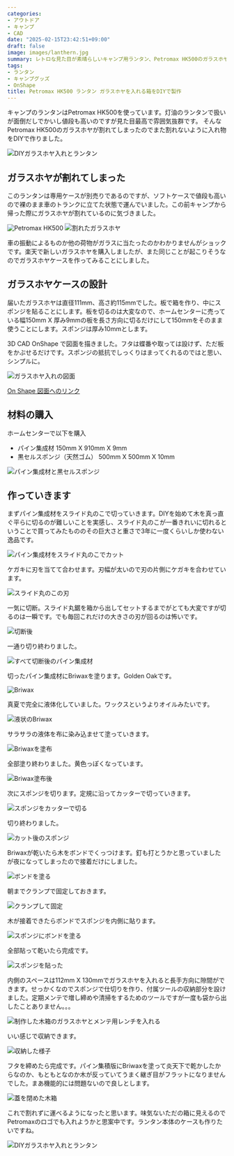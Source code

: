 ```yaml
---
categories:
- アウトドア
- キャンプ
- CAD
date: "2025-02-15T23:42:51+09:00"
draft: false
image: images/lanthern.jpg
summary: レトロな見た目が素晴らしいキャンプ用ランタン、Petromax HK500のガラスホヤが割れてしまいました。割れ防止にとDIYでガラスホヤの入れ物を作りました。
tags:
- ランタン
- キャンプグッズ
- OnShape
title: Petromax HK500 ランタン ガラスホヤを入れる箱をDIYで製作
---
```


キャンプのランタンはPetromax
HK500を使っています。灯油のランタンで扱いが面倒だしでかいし値段も高いのですが見た目最高で雰囲気抜群です。
そんなPetromax
HK500のガラスホヤが割れてしまったのでまた割れないように入れ物をDIYで作りました。

![DIYガラスホヤ入れとランタン](./images/lanthern.jpg) 

## ガラスホヤが割れてしまった

このランタンは専用ケースが別売りであるのですが、ソフトケースで値段も高いので裸のまま車のトランクに立てた状態で運んでいました。この前キャンプから帰った際にガラスホヤが割れているのに気づきました。

![Petromax HK500](./images/IMG_20200801_081206.jpg)
![割れたガラスホヤ](./images/IMG_20200801_081500.jpg)

車の振動によるものか他の荷物がガラスに当たったのかわかりませんがショックです。楽天で新しいガラスホヤを購入しましたが、また同じことが起こりそうなのでガラスホヤケースを作ってみることにしました。

## ガラスホヤケースの設計

届いたガラスホヤは直径111mm、高さ約115mmでした。板で箱を作り、中にスポンジを貼ることにします。板を切るのは大変なので、ホームセンターに売っている幅150mm
X
厚み9mmの板を長さ方向に切るだけにして150mmをそのまま使うことにします。スポンジは厚み10mmとします。

3D CAD OnShape
で図面を描きました。フタは蝶番や取っては設けず、ただ板をかぶせるだけです。スポンジの抵抗でしっくりはまってくれるのではと思い、シンプルに。

![ガラスホヤ入れの図面](./images/drawing.png)

[On Shape
図面へのリンク](https://cad.onshape.com/documents/8e301e7b6f7f484be1c783ac/w/cf59398cec014ba47f6ad914/e/9cc32d479eb6a30b8291e73e)

## 材料の購入

ホームセンターで以下を購入

-   パイン集成材 150mm X 910mm X 9mm
-   黒セルスポンジ（天然ゴム） 500mm X 500mm X 10mm

![パイン集成材と黒セルスポンジ](./images/IMG_20200808_155354.jpg)

## 作っていきます

まずパイン集成材をスライド丸のこで切っていきます。DIYを始めて木を真っ直ぐ平らに切るのが難しいことを実感し、スライド丸のこが一番きれいに切れるということで買ってみたもののその巨大さと重さで3年に一度くらいしか使わない逸品です。

![パイン集成材をスライド丸のこでカット](./images/IMG_20200808_155512.jpg)

ケガキに刃を当てて合わせます。刃幅が太いので刃の片側にケガキを合わせています。

![スライド丸のこの刃](./images/IMG_20200808_155626.jpg)

一気に切断。スライド丸鋸を箱から出してセットするまでがとても大変ですが切るのは一瞬です。でも毎回これだけの大きさの刃が回るのは怖いです。

![切断後](./images/IMG_20200808_155724.jpg)

一通り切り終わりました。

![すべて切断後のパイン集成材](./images/IMG_20200808_160937.jpg)

切ったパイン集成材にBriwaxを塗ります。Golden Oakです。

![Briwax](./images/IMG_20200811_083801.jpg)

真夏で完全に液体化していました。ワックスというよりオイルみたいです。

![液状のBriwax](./images/IMG_20200811_084203.jpg)

サラサラの液体を布に染み込ませて塗っていきます。

![Briwaxを塗布](./images/IMG_20200811_084219.jpg)

全部塗り終わりました。黄色っぽくなっています。

![Briwax塗布後](./images/IMG_20200811_084750.jpg)

次にスポンジを切ります。定規に沿ってカッターで切っていきます。

![スポンジをカッターで切る](./images/IMG_20200811_204513.jpg)

切り終わりました。

![カット後のスポンジ](./images/IMG_20200811_211432.jpg)

Briwaxが乾いたら木をボンドでくっつけます。釘も打とうかと思っていましたが夜になってしまったので接着だけにしました。

![ボンドを塗る](./images/IMG_20200811_213529.jpg)

朝までクランプで固定しておきます。

![クランプして固定](./images/IMG_20200811_212918.jpg)

木が接着できたらボンドでスポンジを内側に貼ります。

![スポンジにボンドを塗る](./images/IMG_20200812_071750.jpg)

全部貼って乾いたら完成です。

![スポンジを貼った](./images/IMG_20200812_072612.jpg)

内側のスペースは112mm X
130mmでガラスホヤを入れると長手方向に隙間ができます。せっかくなのでスポンジで仕切りを作り、付属ツールの収納部分を設けました。定期メンテで増し締めや清掃をするためのツールですが一度も袋から出したことありません。。。

![制作した木箱のガラスホヤとメンテ用レンチを入れる](./images/IMG_20200813_071244.jpg)

いい感じで収納できます。

![収納した様子](./images/IMG_20200813_071305.jpg)

フタを締めたら完成です。パイン集積版にBriwaxを塗って炎天下で乾かしたからなのか、もともとなのか木が反っていてうまく継ぎ目がフラットになりませんでした。まあ機能的には問題ないので良しとします。

![蓋を閉めた木箱](./images/IMG_20200813_071332.jpg)

これで割れずに運べるようになったと思います。味気ないただの箱に見えるのでPetromaxのロゴでも入れようかと思案中です。ランタン本体のケースも作りたいですね。

![DIYガラスホヤ入れとランタン](./images/DSCF0119.jpg)
